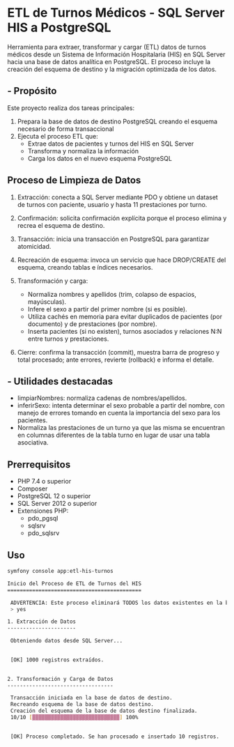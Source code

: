 # ETL de Turnos Médicos - SQL Server HIS a PostgreSQL

Herramienta para extraer, transformar y cargar (ETL) datos de turnos médicos desde un Sistema de Información
Hospitalaria (HIS) en SQL Server hacia una base de datos analítica en PostgreSQL. El proceso incluye la creación del
esquema de destino y la migración optimizada de los datos.

## - Propósito

Este proyecto realiza dos tareas principales:

1. Prepara la base de datos de destino PostgreSQL creando el esquema necesario de forma transaccional
2. Ejecuta el proceso ETL que:
    - Extrae datos de pacientes y turnos del HIS en SQL Server
    - Transforma y normaliza la información
    - Carga los datos en el nuevo esquema PostgreSQL

## Proceso de Limpieza de Datos

1. Extracción: conecta a SQL Server mediante PDO y obtiene un dataset de turnos con paciente, usuario y hasta 11 prestaciones por turno.
2. Confirmación: solicita confirmación explícita porque el proceso elimina y recrea el esquema de destino.
3. Transacción: inicia una transacción en PostgreSQL para garantizar atomicidad.
4. Recreación de esquema: invoca un servicio que hace DROP/CREATE del esquema, creando tablas e índices necesarios.
5. Transformación y carga:
    - Normaliza nombres y apellidos (trim, colapso de espacios, mayúsculas).
    - Infere el sexo a partir del primer nombre (si es posible).
    - Utiliza cachés en memoria para evitar duplicados de pacientes (por documento) y de prestaciones (por nombre).
    - Inserta pacientes (si no existen), turnos asociados y relaciones N:N entre turnos y prestaciones.

6. Cierre: confirma la transacción (commit), muestra barra de progreso y total procesado; ante errores, revierte (rollback) e informa el detalle.

## - Utilidades destacadas

- limpiarNombres: normaliza cadenas de nombres/apellidos.
- inferirSexo: intenta determinar el sexo probable a partir del nombre, con manejo de errores tomando en cuenta la importancia del sexo para los pacientes.
- Normaliza las prestaciones de un turno ya que las misma se encuentran en columnas diferentes de la tabla turno en lugar de usar una tabla asociativa.

## Prerrequisitos

- PHP 7.4 o superior
- Composer
- PostgreSQL 12 o superior
- SQL Server 2012 o superior
- Extensiones PHP:
    - pdo_pgsql
    - sqlsrv
    - pdo_sqlsrv

## Uso

~~~bash
symfony console app:etl-his-turnos

Inicio del Proceso de ETL de Turnos del HIS
===========================================

 ADVERTENCIA: Este proceso eliminará TODOS los datos existentes en la base de datos de análisis y recreará su estructura. ¿Desea continuar? (yes/no) [no]:
 > yes

1. Extracción de Datos
----------------------

 Obteniendo datos desde SQL Server...

                                                                                                                        
 [OK] 1000 registros extraídos.                                                                                           
                                                                                                                        

2. Transformación y Carga de Datos
----------------------------------

 Transacción iniciada en la base de datos de destino.
 Recreando esquema de la base de datos destino.
 Creación del esquema de la base de datos destino finalizada.
 10/10 [▓▓▓▓▓▓▓▓▓▓▓▓▓▓▓▓▓▓▓▓▓▓▓▓▓▓▓▓] 100%

                                                                                                                        
 [OK] Proceso completado. Se han procesado e insertado 10 registros.  
~~~
